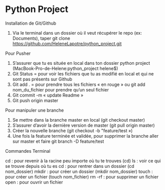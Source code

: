 # Python Project

Installation de Git/Github

1. Via le terminal dans un dossier où il veut récupérer le repo (ex: Documents), taper git clone https://github.com/HeleneLapotre/python_project.git

Pour Pusher 

1. S’assurer que tu es située en local dans ton dossier python project (MacBook-Pro-de-Helene:python_project helene$) 
2. Git Status = pour voir les fichiers que tu as modifié en local et qui ne sont pas présents sur Github
3. Git add . = pour prendre tous les fichiers « en rouge » ou git add nom_du_fichier pour prendre qu’un seul fichier 
4. Git commit -m « update Readme »
5. Git push origin master

Pour manipuler une branche

1. Se mettre dans la branche master en local (git checkout master)
2. S’assurer d’avoir la dernière version de master (git pull origin master)
3. Créer la nouvelle branche (git checkout -b "feature/test ») 
4. Une fois la feature terminée et validée, pour supprimer la branche aller sur master et faire git branch -D feature/test 

Commandes Terminal 

cd : pour revenir à la racine peu importe où tu te trouves (cd) 
ls : voir ce qui se trouve depuis où tu es 
cd : pour rentrer dans un dossier (cd nom_dossier)
mkdir : pour créer un dossier (mkdir nom_dossier)
touch : pour créer un fichier (touch nom_fichier)
rm -rf : pour supprimer un fichier 
open : pour ouvrir un fichier

